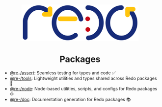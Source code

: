 <div align="center">
  <img src="../redo.dev/static/img/logo.svg" height="120px" />
  <h1>Packages</h1>
</div>

-   [@re-/assert](@re-/assert): Seamless testing for types and code ✅
-   [@re-/tools](@re-/tools): Lightweight utilities and types shared across Redo packages 🧰
-   [@re-/node](@re-/node): Node-based utilities, scripts, and configs for Redo packages ⚙️
-   [@re-/doc](@re-/doc): Documentation generation for Redo packages 📚
